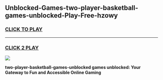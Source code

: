 
## Unblocked-Games-two-player-basketball-games-unblocked-Play-Free-hzowy
<h3>
<a href="https://premium76.site?title=two-player-basketball-games-unblocked&ref=21A">CLICK TO PLAY</a></h3>
<hr>

<h3>
<a href="https://premium76.site?title=two-player-basketball-games-unblocked&ref=21A">CLICK 2 PLAY</a>
  
</h3>

<a href="https://premium76.site?title=two-player-basketball-games-unblocked&ref=21A"><img src="https://clearcache.store/games.png"></a>


**two-player-basketball-games-unblocked games unblocked: Your Gateway to Fun and Accessible Online Gaming**
